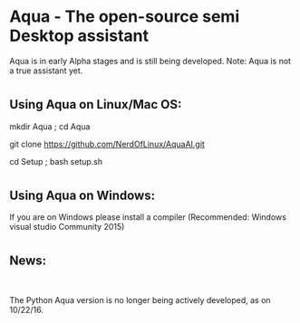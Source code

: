 # <h1> Aqua - The open-source semi Desktop assistant </h1>
   Aqua is in early Alpha stages and is still being developed.
   Note: Aqua is not a true assistant yet.


# <h2> Using Aqua on Linux/Mac OS: </h2> 
   mkdir Aqua ; cd Aqua <br>
   
   git clone https://github.com/NerdOfLinux/AquaAI.git<br>  
   
   cd Setup ; bash setup.sh
   
   
# <h2> Using Aqua on Windows: </h2>
   If you are on Windows please install a compiler (Recommended: Windows visual studio Community 2015)
 
 
# <h2> News: </h2> <br>
   The Python Aqua version is no longer being actively developed, as on 10/22/16.
